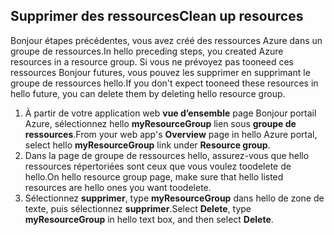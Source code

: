 ## <a name="clean-up-resources"></a><span data-ttu-id="5efcf-101">Supprimer des ressources</span><span class="sxs-lookup"><span data-stu-id="5efcf-101">Clean up resources</span></span>

<span data-ttu-id="5efcf-102">Bonjour étapes précédentes, vous avez créé des ressources Azure dans un groupe de ressources.</span><span class="sxs-lookup"><span data-stu-id="5efcf-102">In hello preceding steps, you created Azure resources in a resource group.</span></span> <span data-ttu-id="5efcf-103">Si vous ne prévoyez pas tooneed ces ressources Bonjour futures, vous pouvez les supprimer en supprimant le groupe de ressources hello.</span><span class="sxs-lookup"><span data-stu-id="5efcf-103">If you don't expect tooneed these resources in hello future, you can delete them by deleting hello resource group.</span></span>
 
1. <span data-ttu-id="5efcf-104">À partir de votre application web **vue d’ensemble** page Bonjour portail Azure, sélectionnez hello **myResourceGroup** lien sous **groupe de ressources**.</span><span class="sxs-lookup"><span data-stu-id="5efcf-104">From your web app's **Overview** page in hello Azure portal, select hello **myResourceGroup** link under **Resource group**.</span></span>
2. <span data-ttu-id="5efcf-105">Dans la page de groupe de ressources hello, assurez-vous que hello ressources répertoriées sont ceux que vous voulez toodelete de hello.</span><span class="sxs-lookup"><span data-stu-id="5efcf-105">On hello resource group page, make sure that hello listed resources are hello ones you want toodelete.</span></span>
3. <span data-ttu-id="5efcf-106">Sélectionnez **supprimer**, type **myResourceGroup** dans hello de zone de texte, puis sélectionnez **supprimer**.</span><span class="sxs-lookup"><span data-stu-id="5efcf-106">Select **Delete**, type **myResourceGroup** in hello text box, and then select **Delete**.</span></span>
